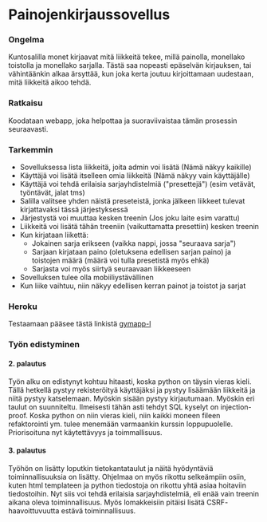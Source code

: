 # Painojenkirjaussovellus

### Ongelma

Kuntosalilla monet kirjaavat mitä liikkeitä tekee, millä painolla, monellako toistolla ja monellako sarjalla. Tästä saa nopeasti epäselvän kirjauksen, tai vähintäänkin alkaa ärsyttää, kun joka kerta joutuu kirjoittamaan uudestaan, mitä liikkeitä aikoo tehdä.

### Ratkaisu

Koodataan webapp, joka helpottaa ja suoraviivaistaa tämän prosessin seuraavasti.

### Tarkemmin

  * Sovelluksessa lista liikkeitä, joita admin voi lisätä (Nämä näkyy kaikille)
  * Käyttäjä voi lisätä itselleen omia liikkeitä (Nämä näkyy vain käyttäjälle)
  * Käyttäjä voi tehdä erilaisia sarjayhdistelmiä ("presettejä") (esim vetävät, työntävät, jalat tms)
  * Salilla valitsee yhden näistä preseteistä, jonka jälkeen liikkeet tulevat kirjattavaksi tässä järjestyksessä
  * Järjestystä voi muuttaa kesken treenin (Jos joku laite esim varattu)
  * Liikkeitä voi lisätä tähän treeniin (vaikuttamatta presettiin) kesken treenin
  * Kun kirjataan liikettä:
    * Jokainen sarja erikseen (vaikka nappi, jossa "seuraava sarja")
    * Sarjaan kirjataan paino (oletuksena edellisen sarjan paino) ja toistojen määrä (määrä voi tulla presetistä myös ehkä)
    * Sarjasta voi myös siirtyä seuraavaan liikkeeseen
  * Sovelluksen tulee olla mobiiliystävällinen
  * Kun liike vaihtuu, niin näkyy edellisen kerran painot ja toistot ja sarjat

### Heroku

Testaamaan pääsee tästä linkistä [gymapp-l](http://gymapp-l.herokuapp.com)

### Työn edistyminen

#### 2. palautus

Työn alku on edistynyt kohtuu hitaasti, koska python on täysin vieras kieli. Tällä hetkellä pystyy rekisteröityä käyttäjäksi ja pystyy lisäämään liikkeitä ja niitä pystyy katselemaan. Myöskin sisään pystyy kirjautumaan. Myöskin eri taulut on suunniteltu. Ilmeisesti tähän asti tehdyt SQL kyselyt on injection-proof. Koska python on niin vieras kieli, niin kaikki moneen fileen refaktorointi ym. tulee menemään varmaankin kurssin loppupuolelle. Priorisoituna nyt käytettävyys ja toimmallisuus.

#### 3. palautus

Työhön on lisätty loputkin tietokantataulut ja näitä hyödyntäviä toiminnallisuuksia on lisätty. Ohjelmaa on myös rikottu selkeämpiin osiin, kuten html templateen ja python tiedostoja on rikottu yhtä asiaa hoitaviin tiedostoihin. Nyt siis voi tehdä erilaisia sarjayhdistelmiä, eli enää vain treenin aikana oleva toiminnallisuus. Myös lomakkeisiin pitäisi lisätä CSRF- haavoittuvuutta estävä toiminnallisuus. 